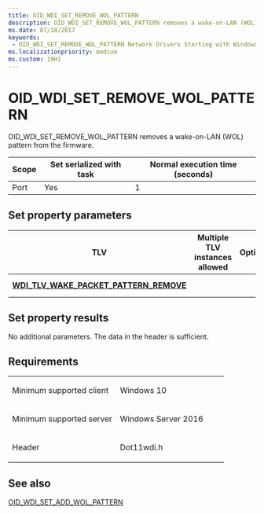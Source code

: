 ```yaml
---
title: OID_WDI_SET_REMOVE_WOL_PATTERN
description: OID_WDI_SET_REMOVE_WOL_PATTERN removes a wake-on-LAN (WOL) pattern from the firmware.
ms.date: 07/18/2017
keywords:
 - OID_WDI_SET_REMOVE_WOL_PATTERN Network Drivers Starting with Windows Vista
ms.localizationpriority: medium
ms.custom: 19H1
---
```


# OID\_WDI\_SET\_REMOVE\_WOL\_PATTERN


OID\_WDI\_SET\_REMOVE\_WOL\_PATTERN removes a wake-on-LAN (WOL) pattern from the firmware.

| Scope | Set serialized with task | Normal execution time (seconds) |
|-------|--------------------------|---------------------------------|
| Port  | Yes                      | 1                               |

 

## Set property parameters


| TLV                                                                                        | Multiple TLV instances allowed | Optional | Description     |
|--------------------------------------------------------------------------------------------|--------------------------------|----------|-----------------|
| [**WDI\_TLV\_WAKE\_PACKET\_PATTERN\_REMOVE**](./wdi-tlv-wake-packet-pattern-remove.md) |                                |          | WOL pattern ID. |

 

## Set property results


No additional parameters. The data in the header is sufficient.

Requirements
------------

<table>
<colgroup>
<col width="50%" />
<col width="50%" />
</colgroup>
<tbody>
<tr class="odd">
<td><p>Minimum supported client</p></td>
<td><p>Windows 10</p></td>
</tr>
<tr class="even">
<td><p>Minimum supported server</p></td>
<td><p>Windows Server 2016</p></td>
</tr>
<tr class="odd">
<td><p>Header</p></td>
<td>Dot11wdi.h</td>
</tr>
</tbody>
</table>

## See also


[OID\_WDI\_SET\_ADD\_WOL\_PATTERN](oid-wdi-set-add-wol-pattern.md)

 

